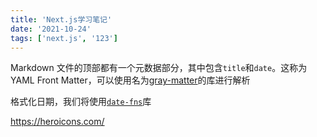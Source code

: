 ```yaml
---
title: 'Next.js学习笔记'
date: '2021-10-24'
tags: ['next.js', '123']
---
```


Markdown 文件的顶部都有一个元数据部分，其中包含`title`和`date`。这称为 YAML Front Matter，可以使用名为[gray-matter](https://github.com/jonschlinkert/gray-matter)的库进行解析

格式化日期，我们将使用[`date-fns`](https://date-fns.org/)库

https://heroicons.com/